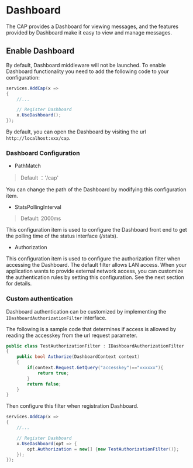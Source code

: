 # Dashboard

The CAP provides a Dashboard for viewing messages, and the features provided by Dashboard make it easy to view and manage messages.

## Enable Dashboard

By default, Dashboard middleware will not be launched. To enable Dashboard functionality you need to add the following code to your configuration:

```C#
services.AddCap(x =>
{
    //...

    // Register Dashboard
    x.UseDashboard();
});
```

By default, you can open the Dashboard by visiting the url `http://localhost:xxx/cap`.

### Dashboard Configuration

* PathMatch

> Default ：'/cap'

You can change the path of the Dashboard by modifying this configuration item.

* StatsPollingInterval

> Default: 2000ms

This configuration item is used to configure the Dashboard front end to get the polling time of the status interface (/stats).

* Authorization

This configuration item is used to configure the authorization filter when accessing the Dashboard. The default filter allows LAN access. When your application wants to provide external network access, you can customize the authentication rules by setting this configuration. See the next section for details.

### Custom authentication

Dashboard authentication can be customized by implementing the `IDashboardAuthorizationFilter` interface.

The following is a sample code that determines if access is allowed by reading the accesskey from the url request parameter.

```C#
public class TestAuthorizationFilter : IDashboardAuthorizationFilter
{
    public bool Authorize(DashboardContext context)
    {
        if(context.Request.GetQuery("accesskey")=="xxxxxx"){
            return true;
        }
        return false;
    }
}
```

Then configure this filter when registration Dashboard.

```C#
services.AddCap(x =>
{
    //...

    // Register Dashboard
    x.UseDashboard(opt => {
        opt.Authorization = new[] {new TestAuthorizationFilter()};
    });
});
```
